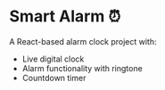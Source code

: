 # Smart Alarm ⏰

A React-based alarm clock project with:
- Live digital clock
- Alarm functionality with ringtone
- Countdown timer
